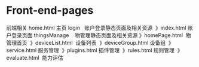 # Front-end-pages
前端相关
home.html   主页
login   账户登录静态页面及相关资源
  》index.html   账户登录页面
thingsManage    物管理静态页面及相关资源
  》homePage.html  物管理首页
  》deviceList.html  设备列表
  》deviceGroup.html 设备组
  》service.html 服务管理
  》plugins.html 插件管理
  》rules.html 规则管理
  》evaluate.html  能力评估


